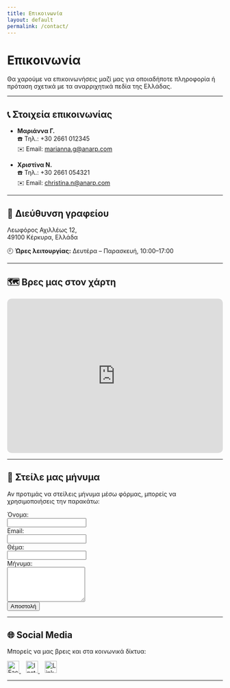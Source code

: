 ```yaml
---
title: Επικοινωνία
layout: default
permalink: /contact/
---
```


# Επικοινωνία

Θα χαρούμε να επικοινωνήσεις μαζί μας για οποιαδήποτε πληροφορία ή πρόταση σχετικά με τα αναρριχητικά πεδία της Ελλάδας.

---

## 📞 Στοιχεία επικοινωνίας
- **Μαριάννα Γ.**  
  ☎️ Τηλ.: +30 2661 012345  
  ✉️ Email: [marianna.g@anarp.com](mailto:marianna.g@anarp.com)

- **Χριστίνα Ν.**  
  ☎️ Τηλ.: +30 2661 054321  
  ✉️ Email: [christina.n@anarp.com](mailto:christina.n@anarp.com)

---

## 🏢 Διεύθυνση γραφείου
Λεωφόρος Αχιλλέως 12,  
49100 Κέρκυρα, Ελλάδα

🕘 **Ώρες λειτουργίας:** Δευτέρα – Παρασκευή, 10:00–17:00

---

## 🗺️ Βρες μας στον χάρτη
<div style="max-width:900px; border-radius:10px; overflow:hidden;">
  <iframe
    width="100%"
    height="360"
    frameborder="0"
    style="border:0;"
    src="https://www.google.com/maps?q=39.6243,19.9217&z=15&output=embed"
    allowfullscreen=""
    aria-hidden="false"
    tabindex="0">
  </iframe>
</div>

---

## 💬 Στείλε μας μήνυμα
Αν προτιμάς να στείλεις μήνυμα μέσω φόρμας, μπορείς να χρησιμοποιήσεις την παρακάτω:

<form action="https://formspree.io/f/yourformid" method="POST" style="max-width:700px;">
  <label>Όνομα:<br><input type="text" name="name" required></label><br>
  <label>Email:<br><input type="email" name="_replyto" required></label><br>
  <label>Θέμα:<br><input type="text" name="subject"></label><br>
  <label>Μήνυμα:<br><textarea name="message" rows="5" required></textarea></label><br>
  <button type="submit">Αποστολή</button>
</form>


---

## 🌐 Social Media
Μπορείς να μας βρεις και στα κοινωνικά δίκτυα:

<a href="https://facebook.com/yourpage" target="_blank" style="margin-right:12px;">
  <img src="https://cdn-icons-png.flaticon.com/512/733/733547.png" width="28" alt="Facebook">
</a>
<a href="https://instagram.com/yourprofile" target="_blank" style="margin-right:12px;">
  <img src="https://cdn-icons-png.flaticon.com/512/174/174855.png" width="28" alt="Instagram">
</a>
<a href="https://www.linkedin.com/in/yourprofile" target="_blank">
  <img src="https://cdn-icons-png.flaticon.com/512/174/174857.png" width="28" alt="LinkedIn">
</a>

---
